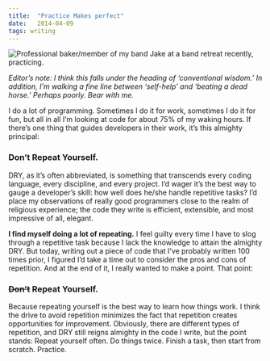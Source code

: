 ```yaml
---
title:  "Practice Makes perfect"
date:   2014-04-09
tags: writing
---
```


![Professional baker/member of my band Jake at a band retreat recently, practicing.](/images/practice-1.jpg)

_Editor’s note: I think this falls under the heading of ‘conventional wisdom.’ In addition, I’m walking a fine line between ‘self-help’ and ‘beating a dead horse.’ Perhaps poorly. Bear with me._

I do a lot of programming. Sometimes I do it for work, sometimes I do it for fun, but all in all I’m looking at code for about 75% of my waking hours. If there’s one thing that guides developers in their work, it’s this almighty principal:

### Don’t Repeat Yourself.

DRY, as it’s often abbreviated, is something that transcends every coding language, every discipline, and every project. I’d wager it’s the best way to gauge a developer’s skill: how well does he/she handle repetitive tasks? I’d place my observations of really good programmers close to the realm of religious experience; the code they write is efficient, extensible, and most impressive of all, elegant.

**I find myself doing a lot of repeating.** I feel guilty every time I have to slog through a repetitive task because I lack the knowledge to attain the almighty DRY. But today, writing out a piece of code that I’ve probably written 100 times prior, I figured I’d take a time out to consider the pros and cons of repetition. And at the end of it, I really wanted to make a point. That point:

### ~~Don’t~~ Repeat Yourself.

Because repeating yourself is the best way to learn how things work. I think the drive to avoid repetition minimizes the fact that repetition creates opportunities for improvement. Obviously, there are different types of repetition, and DRY still reigns almighty in the code I write, but the point stands: Repeat yourself often. Do things twice. Finish a task, then start from scratch. Practice.

